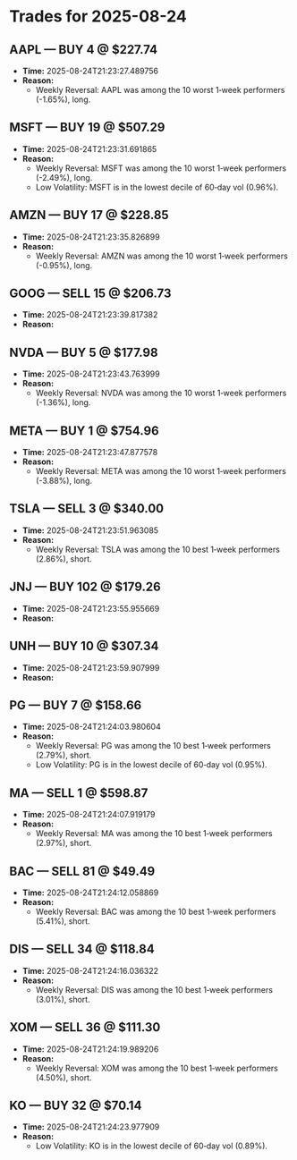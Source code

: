 # Trades for 2025-08-24

## AAPL — BUY 4 @ $227.74
- **Time:** 2025-08-24T21:23:27.489756
- **Reason:**
  - Weekly Reversal: AAPL was among the 10 worst 1‑week performers (-1.65%), long.

## MSFT — BUY 19 @ $507.29
- **Time:** 2025-08-24T21:23:31.691865
- **Reason:**
  - Weekly Reversal: MSFT was among the 10 worst 1‑week performers (-2.49%), long.
  - Low Volatility: MSFT is in the lowest decile of 60‑day vol (0.96%).

## AMZN — BUY 17 @ $228.85
- **Time:** 2025-08-24T21:23:35.826899
- **Reason:**
  - Weekly Reversal: AMZN was among the 10 worst 1‑week performers (-0.95%), long.

## GOOG — SELL 15 @ $206.73
- **Time:** 2025-08-24T21:23:39.817382
- **Reason:**

## NVDA — BUY 5 @ $177.98
- **Time:** 2025-08-24T21:23:43.763999
- **Reason:**
  - Weekly Reversal: NVDA was among the 10 worst 1‑week performers (-1.36%), long.

## META — BUY 1 @ $754.96
- **Time:** 2025-08-24T21:23:47.877578
- **Reason:**
  - Weekly Reversal: META was among the 10 worst 1‑week performers (-3.88%), long.

## TSLA — SELL 3 @ $340.00
- **Time:** 2025-08-24T21:23:51.963085
- **Reason:**
  - Weekly Reversal: TSLA was among the 10 best 1‑week performers (2.86%), short.

## JNJ — BUY 102 @ $179.26
- **Time:** 2025-08-24T21:23:55.955669
- **Reason:**

## UNH — BUY 10 @ $307.34
- **Time:** 2025-08-24T21:23:59.907999
- **Reason:**

## PG — BUY 7 @ $158.66
- **Time:** 2025-08-24T21:24:03.980604
- **Reason:**
  - Weekly Reversal: PG was among the 10 best 1‑week performers (2.79%), short.
  - Low Volatility: PG is in the lowest decile of 60‑day vol (0.95%).

## MA — SELL 1 @ $598.87
- **Time:** 2025-08-24T21:24:07.919179
- **Reason:**
  - Weekly Reversal: MA was among the 10 best 1‑week performers (2.97%), short.

## BAC — SELL 81 @ $49.49
- **Time:** 2025-08-24T21:24:12.058869
- **Reason:**
  - Weekly Reversal: BAC was among the 10 best 1‑week performers (5.41%), short.

## DIS — SELL 34 @ $118.84
- **Time:** 2025-08-24T21:24:16.036322
- **Reason:**
  - Weekly Reversal: DIS was among the 10 best 1‑week performers (3.01%), short.

## XOM — SELL 36 @ $111.30
- **Time:** 2025-08-24T21:24:19.989206
- **Reason:**
  - Weekly Reversal: XOM was among the 10 best 1‑week performers (4.50%), short.

## KO — BUY 32 @ $70.14
- **Time:** 2025-08-24T21:24:23.977909
- **Reason:**
  - Low Volatility: KO is in the lowest decile of 60‑day vol (0.89%).


